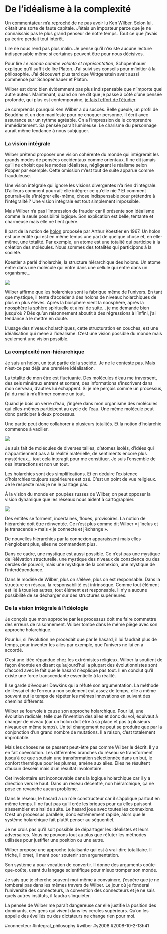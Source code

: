 # De l’idéalisme à la complexité

Un [commentateur m’a reproché](../9/premiers-pas-avec-ken-wilber/#comment-61022.md) de ne pas avoir lu Ken Wilber. Selon lui, c’était une sorte de faute capitale. J’étais un imposteur parce que je ne connaissais pas le plus grand penseur de notre temps. Tout ce que j’avais pu écrire perdait tout intérêt.

Lire ne nous rend pas plus malin. Je pense qu’il n’existe aucune lecture indispensable même si certaines peuvent être pour nous décisives.

Pour lire *Le monde comme volonté et représentation*, Schopenhauer explique qu’il suffit de lire Platon. J’ai suivi ses conseils pour m’initier à la philosophie. J’ai découvert plus tard que Wittgenstein avait aussi commencé par Schopenhauer et Platon.

Wilber est donc bien évidemment pas plus indispensable que n’importe quel autre auteur. Maintenant, quand on me dit que je passe à côté d’une pensée profonde, qui plus est contemporaine, [je fais l’effort de l’étudier](../9/premiers-pas-avec-ken-wilber.md).

Je comprends pourquoi Ken Wilber a du succès. Belle gueule, un profil de Bouddha et un don manifeste pour ne choquer personne. Il écrit avec assurance sur un rythme agréable. On a l’impression de le comprendre immédiatement. Sa pensée paraît lumineuse. Le charisme du personnage aurait même tendance à nous subjuguer.

### La vision intégrale

Wilber prétend proposer une vision cohérente du monde qui intégrerait les grands modes de pensées occidentaux comme orientaux. Il ne dit jamais qu’il ne choisit que les modes idéalistes, négligeant le réalisme selon Popper par exemple. Cette omission m’est tout de suite apparue comme frauduleuse.

Une vision intégrale qui ignore les visions divergentes n’a rien d’intégrale. D’ailleurs comment pourrait-elle intégrer ce qu’elle nie ? Et comment pourrait-elle s’intégrer elle-même, chose indispensable pour prétendre à l’intégralité ? Une vision intégrale est tout simplement impossible.

Mais Wilber n’a pas l’impression de frauder car il présente son idéalisme comme la seule possibilité logique. Son explication est belle, tentante et charmeuse mais elle ne tient guère.

Il part de la notion de [holon](http://en.wikipedia.org/wiki/Holon_(philosophy)) proposée par Arthur Koestler en 1967. Un holon est une entité qui est en même temps une part de quelque chose et, en elle-même, une totalité. Par exemple, un atome est une totalité qui participe à la création des molécules. Nous sommes des totalités qui participons à la société.

Koestler a parlé d’holarchie, la structure hiérarchique des holons. Un atome entre dans une molécule qui entre dans une cellule qui entre dans un organisme…

![](_i/wilber1.gif)

Wilber affirme que les holarchies sont la fabrique même de l’univers. En tant que mystique, il tente d’accéder à des holons de niveaux holarchiques de plus en plus élevés. Après la biosphère vient la noosphère, après la noosphère la sphère spirituelle et ainsi de suite… je me demande bien jusqu’où ? Dès qu’un raisonnement aboutit à des régressions à l’infini, j’ai tendance à le mettre en doute.

L’usage des niveaux holarchiques, cette structuration en couches, est une idéalisation qui mène à l’idéalisme. C’est une vision possible du monde mais seulement une vision possible.

### La complexité non-hiérarchique

Je suis un holon, un tout partie de la société. Je ne le conteste pas. Mais n’est-ce pas déjà une première idéalisation.

La totalité de mon être est fluctuante. Des molécules d’eau me traversent, des sels minéraux entrent et sortent, des informations s’inscrivent dans mon cerveau, d’autres lui échappent. Si je me perçois comme un processus, j’ai du mal à m’affirmer comme un tout.

Quand je bois un verre d’eau, j’ingère dans mon organisme des molécules qui elles-mêmes participent au cycle de l’eau. Une même molécule peut donc participer à deux processus.

Une partie peut donc collaborer à plusieurs totalités. Et la notion d’holarchie commence à vaciller.

![](_i/wilber2.gif)

Je suis fait de molécules de diverses tailles, d’atomes isolés, d’idées qui n’appartiennent pas à la réalité matérielle, de sentiments encore plus mystérieux… tout cela interagit pour me constituer. Je suis l’ensemble de ces interactions et non un tout.

Les holarchies sont des simplifications. Et en déduire l’existence d’holarchies toujours supérieures est osé. C’est un point de vue religieux. Je le respecte mais je ne le partage pas.

À la vision du monde en poupées russes de Wilber, on peut opposer la vision dynamique que les réseaux nous aident à cartographier.

![](_i/wilber3.gif)

Des entités se forment, incertaines, floues, provisoires. La notion de hiérarchie doit être réinventée. Ce n’est plus comme dit Wilber « j’inclus et je transcende » mais « je connecte et j’échange ».

De nouvelles hiérarchies par la connexion apparaissent mais elles n’englobent plus, elles ne commandent plus.

Dans ce cadre, une mystique est aussi possible. Ce n’est pas une mystique de l’élévation structurelle, une mystique des niveaux de conscience ou des cercles de pouvoir, mais une mystique de la connexion, une mystique de l’interdépendance.

Dans le modèle de Wilber, plus on s’élève, plus on est responsable. Dans la structure en réseau, la responsabilité est intrinsèque. Comme tout élément est lié à tous les autres, tout élément est responsable. Il n’y a aucune possibilité de se décharger sur des structures supérieures.

### De la vision intégrale à l’idéologie

Je conçois que mon approche par les processus doit me faire commettre des erreurs de raisonnement. Wilber tombe dans le même piège avec son approche holarchique.

Pour lui, si l’évolution ne procédait que par le hasard, il lui faudrait plus de temps, pour inventer les ailes par exemple, que l’univers ne lui en a accordé.

C’est une idée répandue chez les extrémistes religieux. Wilber la soutient de façon éhontée en disant qu’aujourd’hui la plupart des évolutionnistes sont d’accord avec le fait que le hasard n’explique pas tout. Il en conclut qu’il existe une force transcendante essentielle à la réalité.

Il se garde d’évoquer Dawkins qui a réfuté son argumentation. La méthode de l’essai et de l’erreur a non seulement eut assez de temps, elle a même souvent eut le temps de répéter les mêmes innovations en suivant des chemins différents.

Wilber se fourvoie à cause son approche holarchique. Pour lui, une évolution radicale, telle que l’invention des ailes et donc du vol, équivaut à changer de niveau (car un holon doit être à sa place et pas à plusieurs niveaux en même temps). Un tel changement ne peut se produire que par la conjonction d’un grand nombre de mutations. Il a raison, c’est totalement improbable.

Mais les choses ne se passent peut-être pas comme Wilber le décrit. Il y a en fait coévolution. Les différentes branches du réseau se transforment jusqu’à ce que soudain une transformation sélectionnée dans un but, le confort thermique pour les plumes, amène aux ailes. Elles ne résultent d’aucun dessein mais d’un résultat involontaire.

Cet involontaire est inconcevable dans la logique holarchique car il y a direction vers le haut. Dans un réseau décentré, non hiérarchique, ça ne pose en revanche aucun problème.

Dans le réseau, le hasard a un rôle constructeur car il s’applique partout en même temps. Il ne faut pas qu’il crée les briques pour qu’elles puissent s’assembler et ainsi de suite. Le hasard joue avec toutes les connexions. C’est un processus parallèle, donc extrêmement rapide, alors que le système holarchique fait plutôt penser au séquentiel.

Je ne crois pas qu’il soit possible de départager les idéalistes et leurs adversaires. Nous ne pouvons tout au plus que réfuter les méthodes utilisées pour justifier une position ou une autre.

Wilber propose une approche totalisante qui est à vrai-dire totalitaire. Il triche, il omet, il ment pour soutenir son argumentation.

Son système a pour vocation de convertir. Il donne des arguments coûte-que-coûte, usant du langage scientifique pour mieux tromper son monde.

Je sais que je cherche souvent moi-même à convaincre, j’espère que je ne tomberai pas dans les mêmes travers de Wilber. Le jour où je fonderai l’université des connecteurs, la convention des connecteurs et je ne sais quels autres instituts, il faudra s’inquiéter.

La pensée de Wilber me paraît dangereuse car elle justifie la position des dominants, ces gens qui vivent dans les cercles supérieurs. Qu’on les appelle des éveillés ou des dictateurs ne change rien pour moi.

#connecteur #integral_philosophy #wilber #y2008 #2008-10-2-13h41
